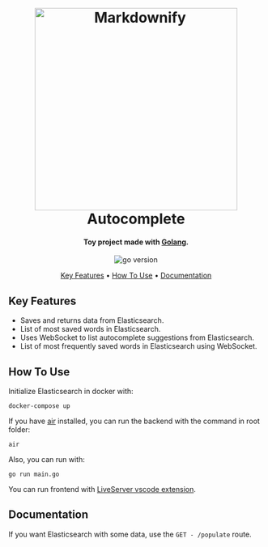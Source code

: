 <h1 align="center">
  <br>
  <a href="http://www.amitmerchant.com/electron-markdownify"><img src="https://img001.prntscr.com/file/img001/MvCSWOg2SWSs2uPk8E7C3w.png" alt="Markdownify" width="400"></a>
  <br>
  Autocomplete
  <br>
</h1>

<h4 align="center">Toy project made with <a href="https://go.dev/" target="_blank">Golang</a>.</h4>

<p align="center">
  <a>
    <img src="https://img.shields.io/github/go-mod/go-version/matheusgb/autocomplete" alt="go version">
  </a>
</p>

<p align="center">
  <a href="#key-features">Key Features</a> •
  <a href="#how-to-use">How To Use</a> •
  <a href="#documentation">Documentation</a>
</p>

## Key Features

* Saves and returns data from Elasticsearch.
* List of most saved words in Elasticsearch.
* Uses WebSocket to list autocomplete suggestions from Elasticsearch.
* List of most frequently saved words in Elasticsearch using WebSocket.

## How To Use

Initialize Elasticsearch in docker with:

```
docker-compose up
```

If you have [air](https://github.com/air-verse/air) installed, you can run the backend with the command in root folder:

```
air
```

Also, you can run with:

```
go run main.go
```

You can run frontend with [LiveServer vscode extension](https://marketplace.visualstudio.com/items?itemName=ritwickdey.LiveServer).

## Documentation

If you want Elasticsearch with some data, use the `GET - /populate` route.
